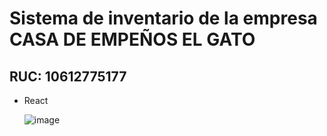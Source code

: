 # Sistema de inventario de la empresa CASA DE EMPEÑOS EL GATO
## RUC: 10612775177
* React

  ![image](https://img.icons8.com/plasticine/100/react.png)
